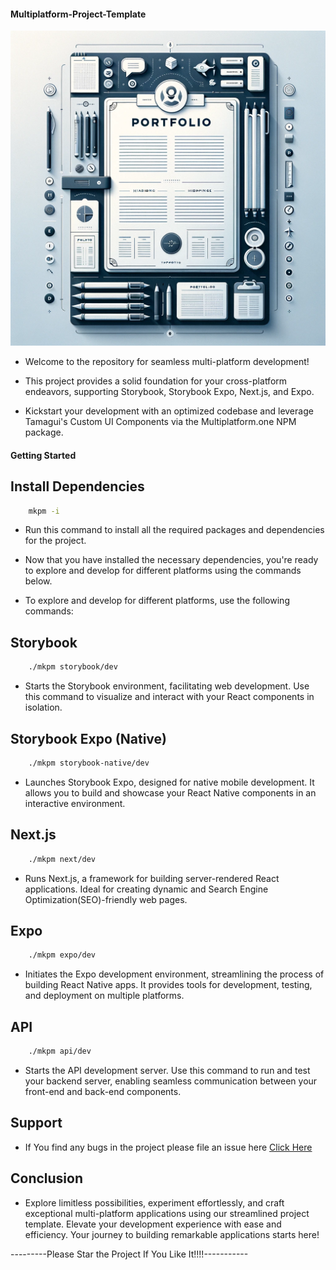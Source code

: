 #### Multiplatform-Project-Template

![Project Logo](./app/assets/portfolio.png)

- Welcome to the repository for seamless multi-platform development!

- This project provides a solid foundation for your cross-platform endeavors, supporting Storybook, Storybook Expo, Next.js, and Expo.

- Kickstart your development with an optimized codebase and leverage Tamagui's Custom UI Components via the Multiplatform.one NPM package.

#### Getting Started

## Install Dependencies

```sh
    mkpm -i
```

- Run this command to install all the required packages and dependencies for the project.

- Now that you have installed the necessary dependencies, you're ready to explore and develop for different platforms using the commands below.

- To explore and develop for different platforms, use the following commands:

## Storybook

```sh
    ./mkpm storybook/dev
```

- Starts the Storybook environment, facilitating web development. Use this command to visualize and interact with your React components in isolation.

## Storybook Expo (Native)

```sh
    ./mkpm storybook-native/dev
```

- Launches Storybook Expo, designed for native mobile development. It allows you to build and showcase your React Native components in an interactive environment.

## Next.js

```sh
    ./mkpm next/dev
```

- Runs Next.js, a framework for building server-rendered React applications. Ideal for creating dynamic and Search Engine Optimization(SEO)-friendly web pages.

## Expo

```sh
    ./mkpm expo/dev
```

- Initiates the Expo development environment, streamlining the process of building React Native apps. It provides tools for development, testing, and deployment on multiple platforms.

## API

```sh
    ./mkpm api/dev
```

- Starts the API development server. Use this command to run and test your backend server, enabling seamless communication between your front-end and back-end components.

## Support

- If You find any bugs in the project please file an issue here
  [Click Here](https://gitlab.com/phani25/project-template/-/issues)

## Conclusion

- Explore limitless possibilities, experiment effortlessly, and craft exceptional multi-platform applications using our streamlined project template. Elevate your development experience with ease and efficiency. Your journey to building remarkable applications starts here!

---------Please Star the Project If You Like It!!!!-----------
